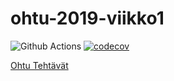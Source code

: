 # ohtu-2019-viikko1

![Github Actions](https://github.com/EgoTastic/ohtu-2021-viikko1/workflows/Java%20CI%20with%20Gradle/badge.svg)
[![codecov](https://codecov.io/gh/EgoTastic/ohtu-2021-viikko1/branch/main/graph/badge.svg?token=HY5VU0I0NG)](https://codecov.io/gh/EgoTastic/ohtu-2021-viikko1)  
  
[Ohtu Tehtävät](github.com/EgoTastic/ohtu-tehtavat)


